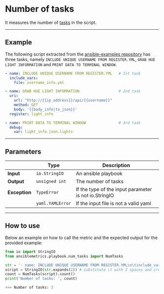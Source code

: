 # Number of tasks

It measures the number of [tasks](https://docs.ansible.com/ansible/2.4/playbooks_intro.html#basics) in the script.

---

## Example
The following script extracted from the [ansible-examples repository](https://github.com/ansible/ansible-examples/blob/master/phillips_hue/on_off.yml) 
has three tasks, namely ```INCLUDE UNIQUE USERNAME FROM REGISTER.YML```, ```GRAB HUE LIGHT INFORMATION``` and ```PRINT DATA TO TERMINAL WINDOW```.

``` yaml
- name: INCLUDE UNIQUE USERNAME FROM REGISTER.YML   # 1st task
  include_vars:                                     
    file: username_info.yml

- name: GRAB HUE LIGHT INFORMATION                  # 2nd task
  uri:                                              
    url: "http://{{ip_address}}/api/{{username}}"
    method: GET
    body: '{{body_info|to_json}}'
  register: light_info

- name: PRINT DATA TO TERMINAL WINDOW               # 3rd task
  debug:                                            
    var: light_info.json.lights
```


---

## Parameters

|                |Type            |Description |
|----------------|----------------|-------------------|
| **Input**      | ```io.StringIO```    |An ansible playbook|
| **Output**     | ```unsigned int```   |The number of tasks |
| **Exception**  | ```TypeError```      |If the type of the input parameter is not io.StringIO |
|                | ```yaml.YAMLError``` |If the input file is not a valid yaml | 

---

## How to use
Below an example on how to call the metric and the expected output for the provided example:

```python
from io import StringIO
from ansiblemetrics.playbook.num_tasks import NumTasks

str = '- name: INCLUDE UNIQUE USERNAME FROM REGISTER.YML\n\tinclude_vars:\n\t\tfile: username_info.yml\n\n- name: GRAB HUE LIGHT INFORMATION\n\turi:\n\t\turl: "http://{{ip_address}}/api/{{username}}"\n\t\tmethod: GET\n\t\tbody: "{{body_info|to_json}}"\n\tregister: light_info\n\n- name: PRINT DATA TO TERMINAL WINDOW\n\tdebug:\n\t\tvar: light_info.json.lights' 
script = StringIO(str.expands(2)) # substitute \t with 2 spaces and create the StringIO object
count = NumTasks(script).count()
print('Number of tasks: ', count)

>>> Number of tasks: 3
```

